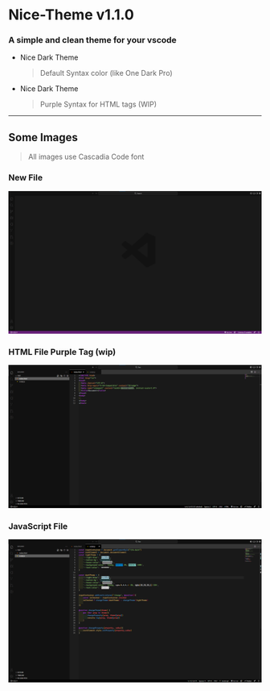 # Nice-Theme v1.1.0
  ### A simple and clean theme for your vscode
  
  - Nice Dark Theme
    > Default Syntax color (like One Dark Pro)
   
  - Nice Dark Theme
    > Purple Syntax for HTML tags (WIP)

---------
  ## Some Images
  > All images use Cascadia Code font
  
  ### New File
  ![New File](https://github.com/MarcosBatisaldo/nice-dark/blob/5ddc00417dca91d62d8cb4163e42a1c66c029f5a/ExampleImgs/New-file.png)

  ### HTML File Purple Tag (wip)
  ![HTML Purple Example](https://github.com/MarcosBatisaldo/nice-dark/blob/5ddc00417dca91d62d8cb4163e42a1c66c029f5a/ExampleImgs/htmlExample.png)
  
  ### JavaScript File
  ![JavaScript File Example](https://github.com/MarcosBatisaldo/nice-dark/blob/5ddc00417dca91d62d8cb4163e42a1c66c029f5a/ExampleImgs/jsExample.png)
  
 
